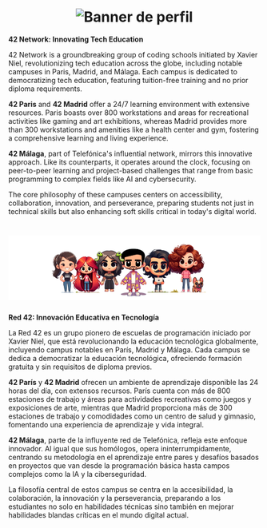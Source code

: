 <h1 align="center">
    <img src="https://github.com/unisraporelmundo/unisraporelmundo/blob/main/unisraporelmundo/banner42.gif" alt="Banner de perfil"/>
</h1>

**42 Network: Innovating Tech Education**

42 Network is a groundbreaking group of coding schools initiated by Xavier Niel, revolutionizing tech education across the globe, including notable campuses in Paris, Madrid, and Málaga. Each campus is dedicated to democratizing tech education, featuring tuition-free training and no prior diploma requirements.

**42 Paris** and **42 Madrid** offer a 24/7 learning environment with extensive resources. Paris boasts over 800 workstations and areas for recreational activities like gaming and art exhibitions, whereas Madrid provides more than 300 workstations and amenities like a health center and gym, fostering a comprehensive learning and living experience.

**42 Málaga**, part of Telefónica's influential network, mirrors this innovative approach. Like its counterparts, it operates around the clock, focusing on peer-to-peer learning and project-based challenges that range from basic programming to complex fields like AI and cybersecurity.

The core philosophy of these campuses centers on accessibility, collaboration, innovation, and perseverance, preparing students not just in technical skills but also enhancing soft skills critical in today's digital world.

<h1 align="center">
    <img src="https://github.com/unisraporelmundo/unisraporelmundo/blob/main/unisraporelmundo/bannerstaff.png" alt="Banner de perfil"/>
</h1>

**Red 42: Innovación Educativa en Tecnología**

La Red 42 es un grupo pionero de escuelas de programación iniciado por Xavier Niel, que está revolucionando la educación tecnológica globalmente, incluyendo campus notables en París, Madrid y Málaga. Cada campus se dedica a democratizar la educación tecnológica, ofreciendo formación gratuita y sin requisitos de diploma previos.

**42 París** y **42 Madrid** ofrecen un ambiente de aprendizaje disponible las 24 horas del día, con extensos recursos. París cuenta con más de 800 estaciones de trabajo y áreas para actividades recreativas como juegos y exposiciones de arte, mientras que Madrid proporciona más de 300 estaciones de trabajo y comodidades como un centro de salud y gimnasio, fomentando una experiencia de aprendizaje y vida integral.

**42 Málaga**, parte de la influyente red de Telefónica, refleja este enfoque innovador. Al igual que sus homólogos, opera ininterrumpidamente, centrando su metodología en el aprendizaje entre pares y desafíos basados en proyectos que van desde la programación básica hasta campos complejos como la IA y la ciberseguridad.

La filosofía central de estos campus se centra en la accesibilidad, la colaboración, la innovación y la perseverancia, preparando a los estudiantes no solo en habilidades técnicas sino también en mejorar habilidades blandas críticas en el mundo digital actual.

